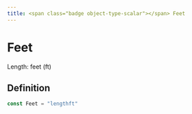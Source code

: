 ```yaml
---
title: <span class="badge object-type-scalar"></span> Feet
---
```

# <span class="badge object-type-scalar"></span> Feet

Length: feet (ft)

## Definition

```go
const Feet = "lengthft"
```

